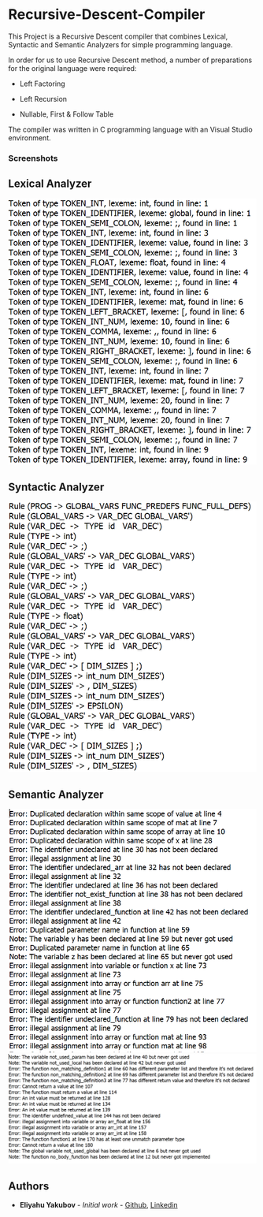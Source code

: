 # Recursive-Descent-Compiler

This Project is a Recursive Descent compiler that combines Lexical, Syntactic and Semantic Analyzers for simple programming language.

In order for us to use Recursive Descent method, a number of preparations for the original language were required:

- Left Factoring

- Left Recursion

- Nullable, First & Follow Table

The compiler was written in C programming language with an Visual Studio environment.

### Screenshots

## Lexical Analyzer
<img src="https://github.com/EliYakubov7/Recursive-Descent-Compiler/blob/master/screenshots/lexical_analyzer.png">  

## Syntactic Analyzer
<img src="https://github.com/EliYakubov7/Recursive-Descent-Compiler/blob/master/screenshots/syntactic_analyzer.png">  

## Semantic Analyzer
<img src="https://github.com/EliYakubov7/Recursive-Descent-Compiler/blob/master/screenshots/semantic_analyzer1.png">  
<img src="https://github.com/EliYakubov7/Recursive-Descent-Compiler/blob/master/screenshots/semantic_analyzer2.png">  

## Authors

* **Eliyahu Yakubov** - *Initial work* - [Github](https://github.com/EliYakubov7), [Linkedin](https://www.linkedin.com/in/eli-yakubov-961908173)
